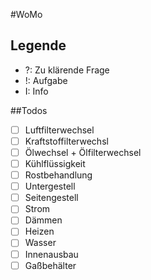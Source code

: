 #WoMo

## Legende
- ?: Zu klärende Frage
- !: Aufgabe 
- I: Info

##Todos

- [ ] Luftfilterwechsel
- [ ] Kraftstoffilterwechsl 
- [ ] Ölwechsel + Ölfilterwechsel
- [ ] Kühlflüssigkeit
- [ ] Rostbehandlung
- [ ] Untergestell
- [ ] Seitengestell
- [ ] Strom 
- [ ] Dämmen
- [ ] Heizen
- [ ] Wasser
- [ ] Innenausbau
- [ ] Gaßbehälter
